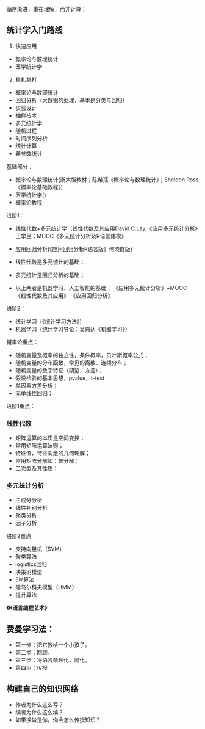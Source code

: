 循序渐进，重在理解，而非计算；
## 统计学入门路线
1. 快速应用
* 概率论与数理统计
* 医学统计学
2. 稳扎稳打
* 概率论与数理统计
* 回归分析（大数据的处理，基本是分类与回归）
* 实验设计
* 抽样技术
* 多元统计学
* 随机过程
* 时间序列分析
* 统计计算
* 非参数统计

基础部分：
* 概率论与数理统计(浙大版教材；陈希孺《概率论与数理统计》；Sheldon Ross《概率论基础教程》)
* 医学统计学()
* 概率论教程

进阶1：
* 线性代数+多元统计学（线性代数及其应用David C.Lay;《应用多元统计分析》王学民；MOOC《多元统计分析及R语言建模》
* 应用回归分析(《应用回归分析R语言版》何晓群版)

* 线性代数是多元统计的基础；
* 多元统计是回归分析的基础；
* 以上两者是机器学习、人工智能的基础；
《应用多元统计分析》+MOOC
《线性代数及其应用》
《应用回归分析》

进阶2：
* 统计学习（《统计学习方法》）
* 机器学习（统计学习导论；吴恩达《机器学习》）

概率论重点：
* 随机变量及概率的独立性，条件概率，贝叶斯概率公式；
* 随机变量的分布函数，常见的离散、连续分布；
* 随机变量的数字特征（期望，方差）；
* 假设检验的基本思想，pvalue，t-test
* 单因素方差分析；
* 简单线性回归；

进阶1重点：
### 线性代数
* 矩阵运算的本质是空间变换；
* 常用矩阵运算法则；
* 特征值，特征向量的几何理解；
* 常用矩阵分解如：普分解；
* 二次型及其性质；

### 多元统计分析
* 主成分分析
* 线性判别分析
* 聚类分析
* 因子分析

进阶2重点
* 支持向量机（SVM）
* 聚类算法
* logistics回归
* 决策树模型
* EM算法
* 隐马尔科夫模型（HMM）
* 提升算法

**《R语言编程艺术》**

## 费曼学习法：
* 第一步：把它教给一个小孩子。
* 第二步：回顾。
* 第三步：将语言条理化，简化。
* 第四步：传授

## 构建自己的知识网络
* 作者为什么这么写？
* 编者为什么这么编？
* 如果换做是你，你会怎么传授知识？
